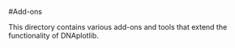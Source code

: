 #Add-ons

This directory contains various add-ons and tools that extend the functionality of DNAplotlib.
